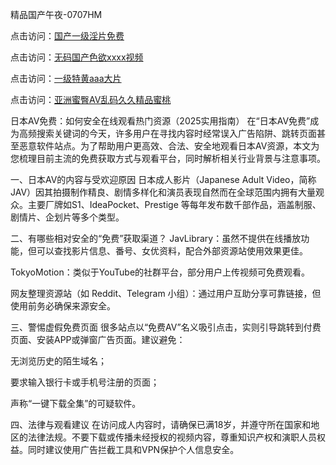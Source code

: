 精品国产午夜-0707HM

点击访问：<a href="https://cfad.pages.dev/">国产一级淫片免费</a>

点击访问：<a href="https://cfad.pages.dev/">无码国产色欲xxxx视频</a>

点击访问：<a href="https://vassv.pages.dev/">一级特黄aaa大片</a>

点击访问：<a href="https://gda-c7m.pages.dev/">亚洲蜜臀AV乱码久久精品蜜桃</a>

日本AV免费：如何安全在线观看热门资源（2025实用指南）
在“日本AV免费”成为高频搜索关键词的今天，许多用户在寻找内容时经常误入广告陷阱、跳转页面甚至恶意软件站点。为了帮助用户更高效、合法、安全地观看日本AV资源，本文为您梳理目前主流的免费获取方式与观看平台，同时解析相关行业背景与注意事项。

一、日本AV的内容与受欢迎原因
日本成人影片（Japanese Adult Video，简称JAV）因其拍摄制作精良、剧情多样化和演员表现自然而在全球范围内拥有大量观众。主要厂牌如S1、IdeaPocket、Prestige 等每年发布数千部作品，涵盖制服、剧情片、企划片等多个类型。

二、有哪些相对安全的“免费”获取渠道？
JavLibrary：虽然不提供在线播放功能，但可以查找影片信息、番号、女优资料，配合外部资源站使用效果更佳。

TokyoMotion：类似于YouTube的社群平台，部分用户上传视频可免费观看。

网友整理资源站（如 Reddit、Telegram 小组）：通过用户互助分享可靠链接，但使用前务必确保来源安全。

三、警惕虚假免费页面
很多站点以“免费AV”名义吸引点击，实则引导跳转到付费页面、安装APP或弹窗广告页面。建议避免：

无浏览历史的陌生域名；

要求输入银行卡或手机号注册的页面；

声称“一键下载全集”的可疑软件。

四、法律与观看建议
在访问成人内容时，请确保已满18岁，并遵守所在国家和地区的法律法规。不要下载或传播未经授权的视频内容，尊重知识产权和演职人员权益。同时建议使用广告拦截工具和VPN保护个人信息安全。

<span style="display:none;">[Canonical link](https://github.com/yhx482/34666 ）</span>

